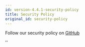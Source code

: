```yaml
---
id: version-4.4.1-security-policy
title: Security Policy
original_id: security-policy
---
```


Follow our security policy on [GitHub](https://github.com/verdaccio/verdaccio/security/policy)

<div id="codefund">''</div>
